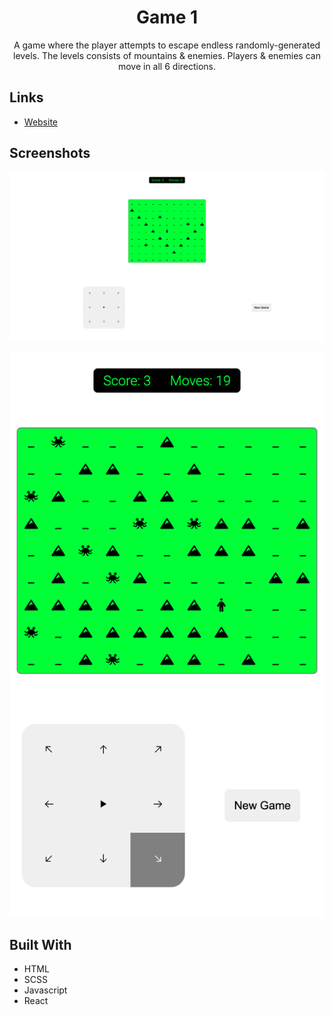 <h1 align="center">Game 1</h1>

<p align="center">A game where the player attempts to escape endless randomly-generated levels. The levels consists of mountains & enemies. Players & enemies can move in all 6 directions.</p>

## Links

- [Website](https://cyoung-sudo.github.io/game-1/)

## Screenshots

![](/public/screenshot1.png)

![](/public/screenshot2.png)

## Built With

- HTML
- SCSS
- Javascript
- React